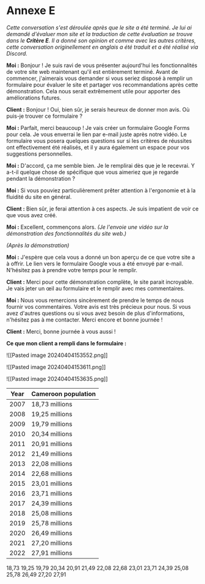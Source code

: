 # Annexe E

*Cette conversation s'est déroulée après que le site a été terminé. Je lui ai demandé d'évaluer mon site et la traduction de cette évaluation se trouve dans le **Critère E**. Il a donné son opinion et comme avec les autres critères, cette conversation originellement en anglais a été traduit et a été réalisé via Discord.*

**Moi :** Bonjour ! Je suis ravi de vous présenter aujourd'hui les fonctionnalités de votre site web maintenant qu'il est entièrement terminé. Avant de commencer, j'aimerais vous demander si vous seriez disposé à remplir un formulaire pour évaluer le site et partager vos recommandations après cette démonstration. Cela nous serait extrêmement utile pour apporter des améliorations futures.

**Client :** Bonjour ! Oui, bien sûr, je serais heureux de donner mon avis. Où puis-je trouver ce formulaire ?

**Moi :** Parfait, merci beaucoup ! Je vais créer un formulaire Google Forms pour cela. Je vous enverrai le lien par e-mail juste après notre vidéo. Le formulaire vous posera quelques questions sur si les critères de réussites ont effectivement été réalisés, et il y aura également un espace pour vos suggestions personnelles.

**Moi :** D'accord, ça me semble bien. Je le remplirai dès que je le recevrai. Y a-t-il quelque chose de spécifique que vous aimeriez que je regarde pendant la démonstration ?

**Moi :** Si vous pouviez particulièrement prêter attention à l'ergonomie et à la fluidité du site en général.

**Client :** Bien sûr, je ferai attention à ces aspects. Je suis impatient de voir ce que vous avez créé.

**Moi :** Excellent, commençons alors. *(Je l'envoie une vidéo sur la démonstration des fonctionnalités du site web.)*

*(Après la démonstration)*

**Moi :** J'espère que cela vous a donné un bon aperçu de ce que votre site a à offrir. Le lien vers le formulaire Google vous a été envoyé par e-mail. N'hésitez pas à prendre votre temps pour le remplir.

**Client :** Merci pour cette démonstration complète, le site parait incroyable. Je vais jeter un œil au formulaire et le remplir avec mes commentaires. 

**Moi :** Nous vous remercions sincèrement de prendre le temps de nous fournir vos commentaires. Votre avis est très précieux pour nous. Si vous avez d'autres questions ou si vous avez besoin de plus d'informations, n'hésitez pas à me contacter. Merci encore et bonne journée !

**Client :** Merci, bonne journée à vous aussi !


**Ce que mon client a rempli dans le formulaire :**

![[Pasted image 20240404153552.png]]

![[Pasted image 20240404153611.png]]

![[Pasted image 20240404153635.png]]


| Year | Cameroon population |
| ---- | ------------------- |
| 2007 | 18,73 millions      |
| 2008 | 19,25 millions      |
| 2009 | 19,79 millions      |
| 2010 | 20,34 millions      |
| 2011 | 20,91 millions      |
| 2012 | 21,49 millions      |
| 2013 | 22,08 millions      |
| 2014 | 22,68 millions      |
| 2015 | 23,01 millions      |
| 2016 | 23,71 millions      |
| 2017 | 24,39 millions      |
| 2018 | 25,08 millions      |
| 2019 | 25,78 millions      |
| 2020 | 26,49 millions      |
| 2021 | 27,20 millions      |
| 2022 | 27,91 millions      |

18,73
19,25
19,79
20,34
20,91
21,49
22,08
22,68
23,01
23,71
24,39
25,08 
25,78 
26,49 
27,20 
27,91 